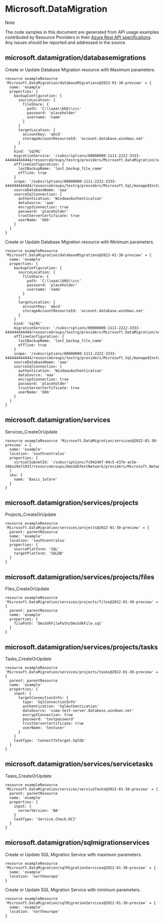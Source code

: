 # Microsoft.DataMigration
  
> [!NOTE]
> The code samples in this document are generated from API usage examples contributed by Resource Providers in their [Azure Rest API specifications](https://github.com/Azure/azure-rest-api-specs). Any issues should be reported and addressed in the source.


## microsoft.datamigration/databasemigrations

Create or Update Database Migration resource with Maximum parameters.
```bicep
resource exampleResource 'Microsoft.DataMigration/databaseMigrations@2022-01-30-preview' = {
  name: 'example'
  properties: {
    backupConfiguration: {
      sourceLocation: {
        fileShare: {
          path: 'C:\\aaa\\bbb\\ccc'
          password: 'placeholder'
          username: 'name'
        }
      }
      targetLocation: {
        accountKey: 'abcd'
        storageAccountResourceId: 'account.database.windows.net'
      }
    }
    kind: 'SqlMi'
    migrationService: '/subscriptions/00000000-1111-2222-3333-444444444444/resourceGroups/testrg/providers/Microsoft.DataMigration/sqlMigrationServices/testagent'
    offlineConfiguration: {
      lastBackupName: 'last_backup_file_name'
      offline: true
    }
    scope: '/subscriptions/00000000-1111-2222-3333-444444444444/resourceGroups/testrg/providers/Microsoft.Sql/managedInstances/instance'
    sourceDatabaseName: 'aaa'
    sourceSqlConnection: {
      authentication: 'WindowsAuthentication'
      dataSource: 'aaa'
      encryptConnection: true
      password: 'placeholder'
      trustServerCertificate: true
      userName: 'bbb'
    }
  }
}
```

Create or Update Database Migration resource with Minimum parameters.
```bicep
resource exampleResource 'Microsoft.DataMigration/databaseMigrations@2022-01-30-preview' = {
  name: 'example'
  properties: {
    backupConfiguration: {
      sourceLocation: {
        fileShare: {
          path: 'C:\\aaa\\bbb\\ccc'
          password: 'placeholder'
          username: 'name'
        }
      }
      targetLocation: {
        accountKey: 'abcd'
        storageAccountResourceId: 'account.database.windows.net'
      }
    }
    kind: 'SqlMi'
    migrationService: '/subscriptions/00000000-1111-2222-3333-444444444444/resourceGroups/testrg/providers/Microsoft.DataMigration/sqlMigrationServices/testagent'
    offlineConfiguration: {
      lastBackupName: 'last_backup_file_name'
      offline: true
    }
    scope: '/subscriptions/00000000-1111-2222-3333-444444444444/resourceGroups/testrg/providers/Microsoft.Sql/managedInstances/instance'
    sourceDatabaseName: 'aaa'
    sourceSqlConnection: {
      authentication: 'WindowsAuthentication'
      dataSource: 'aaa'
      encryptConnection: true
      password: 'placeholder'
      trustServerCertificate: true
      userName: 'bbb'
    }
  }
}
```

## microsoft.datamigration/services

Services_CreateOrUpdate
```bicep
resource exampleResource 'Microsoft.DataMigration/services@2022-01-30-preview' = {
  name: 'example'
  location: 'southcentralus'
  properties: {
    virtualSubnetId: '/subscriptions/fc04246f-04c5-437e-ac5e-206a19e7193f/resourceGroups/DmsSdkTestNetwork/providers/Microsoft.Network/virtualNetworks/DmsSdkTestNetwork/subnets/default'
  }
  sku: {
    name: 'Basic_1vCore'
  }
}
```

## microsoft.datamigration/services/projects

Projects_CreateOrUpdate
```bicep
resource exampleResource 'Microsoft.DataMigration/services/projects@2022-01-30-preview' = {
  parent: parentResource 
  name: 'example'
  location: 'southcentralus'
  properties: {
    sourcePlatform: 'SQL'
    targetPlatform: 'SQLDB'
  }
}
```

## microsoft.datamigration/services/projects/files

Files_CreateOrUpdate
```bicep
resource exampleResource 'Microsoft.DataMigration/services/projects/files@2022-01-30-preview' = {
  parent: parentResource 
  name: 'example'
  properties: {
    filePath: 'DmsSdkFilePath/DmsSdkFile.sql'
  }
}
```

## microsoft.datamigration/services/projects/tasks

Tasks_CreateOrUpdate
```bicep
resource exampleResource 'Microsoft.DataMigration/services/projects/tasks@2022-01-30-preview' = {
  parent: parentResource 
  name: 'example'
  properties: {
    input: {
      targetConnectionInfo: {
        type: 'SqlConnectionInfo'
        authentication: 'SqlAuthentication'
        dataSource: 'ssma-test-server.database.windows.net'
        encryptConnection: true
        password: 'testpassword'
        trustServerCertificate: true
        userName: 'testuser'
      }
    }
    taskType: 'ConnectToTarget.SqlDb'
  }
}
```

## microsoft.datamigration/services/servicetasks

Tasks_CreateOrUpdate
```bicep
resource exampleResource 'Microsoft.DataMigration/services/serviceTasks@2022-01-30-preview' = {
  parent: parentResource 
  name: 'example'
  properties: {
    input: {
      serverVersion: 'NA'
    }
    taskType: 'Service.Check.OCI'
  }
}
```

## microsoft.datamigration/sqlmigrationservices

Create or Update SQL Migration Service with maximum parameters.
```bicep
resource exampleResource 'Microsoft.DataMigration/sqlMigrationServices@2022-01-30-preview' = {
  name: 'example'
  location: 'northeurope'
}
```

Create or Update SQL Migration Service with minimum parameters.
```bicep
resource exampleResource 'Microsoft.DataMigration/sqlMigrationServices@2022-01-30-preview' = {
  name: 'example'
  location: 'northeurope'
}
```
